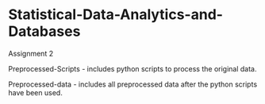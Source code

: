 # Statistical-Data-Analytics-and-Databases
Assignment 2

Preprocessed-Scripts - includes python scripts to process the original data.


Preprocessed-data - includes all preprocessed data after the python scripts have been used.
